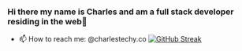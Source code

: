 ### Hi there my name is Charles and am a full stack developer residing in the web👋
- 📫 How to reach me: @charlestechy.co
[![GitHub Streak](https://streak-stats.demolab.com?user=charlesaloaye&theme=vue-dark&hide_border=true)](https://git.io/streak-stats)

<!--
**charlesaloaye/charlesaloaye** is a ✨ _special_ ✨ repository because its `README.md` (this file) appears on your GitHub profile.

Here are some ideas to get you started:

- 🔭 I’m currently working on ...
- 🌱 I’m currently learning ...
- 👯 I’m looking to collaborate on ...
- 🤔 I’m looking for help with ...
- 💬 Ask me about ...
- 📫 How to reach me: ...
- 😄 Pronouns: ...
- ⚡ Fun fact: ...
-->
